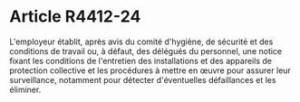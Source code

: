 # Article R4412-24

  
L'employeur établit, après avis du comité d'hygiène, de sécurité et des conditions de travail ou, à défaut, des délégués du personnel, une notice fixant les conditions de l'entretien des installations et des appareils de protection collective et les procédures à mettre en œuvre pour assurer leur surveillance, notamment pour détecter d'éventuelles défaillances et les éliminer.